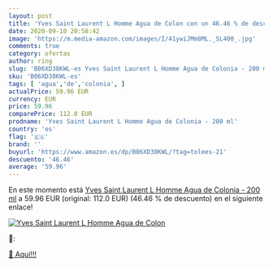 ```yaml
---
layout: post
title: 'Yves Saint Laurent L Homme Agua de Colon con un 46.46 % de descuento'
date: 2020-09-10 20:58:42
image: 'https://m.media-amazon.com/images/I/41ywiJMm8ML._SL400_.jpg'
comments: true
category: ofertas
author: ring
slug: 'B06XD38KWL-es Yves Saint Laurent L Homme Agua de Colonia - 200 ml'
sku: 'B06XD38KWL-es'
tags: [ 'agua','de','colonia', ]
actualPrice: 59.96 EUR
currency: EUR
price: 59.96
comparePrice: 112.0 EUR
prodname: 'Yves Saint Laurent L Homme Agua de Colonia - 200 ml'
country: 'es'
flag: '🇪🇸'
brand: ''
buyurl: 'https://www.amazon.es/dp/B06XD38KWL/?tag=tolees-21'
descuento: '46.46'
average: '59.96'
---
```


En este momento está [Yves Saint Laurent L Homme Agua de Colonia - 200 ml](https://www.amazon.es/dp/B06XD38KWL/?tag=tolees-21) a 59.96 EUR (original: 112.0 EUR) (46.46 %  de descuento) en el siguiente enlace!

[![Yves Saint Laurent L Homme Agua de Colon](https://m.media-amazon.com/images/I/41ywiJMm8ML._SL400_.jpg)](https://www.amazon.es/dp/B06XD38KWL/?tag=tolees-21)

🔎:


[🛒 Aquí!!!](https://www.amazon.es/dp/B06XD38KWL/?tag=tolees-21)
